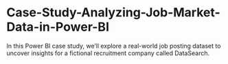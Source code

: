 # Case-Study-Analyzing-Job-Market-Data-in-Power-BI
In this Power BI case study, we’ll explore a real-world job posting dataset to uncover insights for a fictional recruitment company called DataSearch.
